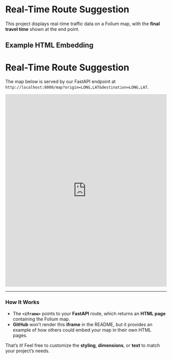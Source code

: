 # Real-Time Route Suggestion

This project displays real-time traffic data on a Folium map, with the **final travel time** shown at the end point.

## Example HTML Embedding


<!DOCTYPE html>
<html>
<head>
  <meta charset="utf-8" />
  <title>Real-Time Route Suggestion</title>
</head>
<body>
  <h1>Real-Time Route Suggestion</h1>
  <p>
    The map below is served by our FastAPI endpoint at
    <code>http://localhost:8000/map?origin=LONG,LAT&amp;destination=LONG,LAT</code>.
  </p>
  
  <!-- Adjust width, height, and styling as needed -->
  <iframe 
      src="http://localhost:8000/map?origin=78.53645,17.44957&destination=78.48838,17.60214"
      width="100%"
      height="600"
      style="border:none;">
  </iframe>
</body>
</html>

---

### **How It Works**

- The **`<iframe>`** points to your **FastAPI** route, which returns an **HTML page** containing the Folium map.  
- **GitHub** won’t render this **iframe** in the README, but it provides an example of how others could embed your map in their own HTML pages.  

That’s it! Feel free to customize the **styling**, **dimensions**, or **text** to match your project’s needs.


